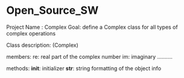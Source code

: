 # Open_Source_SW

Project Name : Complex
Goal: define a Complex class for all types of complex operations

Class description: (Complex)

members:
re: real part of the complex number
im: imaginary ..........

methods:
__init__: initializer
__str__: string formatting of the object info 